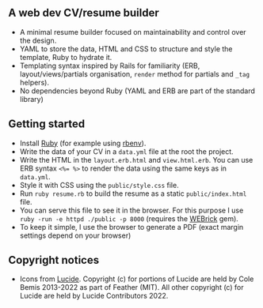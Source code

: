 ## A web dev CV/resume builder

- A minimal resume builder focused on maintainability and control over the design.
- YAML to store the data, HTML and CSS to structure and style the template, Ruby to hydrate it.
- Templating syntax inspired by Rails for familiarity (ERB, layout/views/partials organisation, `render` method for partials and `_tag` helpers).
- No dependencies beyond Ruby (YAML and ERB are part of the standard library)

## Getting started

- Install [Ruby](https://ruby-doc.org/) (for example using [rbenv](https://github.com/rbenv/rbenv)).
- Write the data of your CV in a `data.yml` file at the root the project.
- Write the HTML in the `layout.erb.html` and `view.html.erb`. You can use ERB syntax `<%= %>` to render the data using the same keys as in `data.yml`.
- Style it with CSS using the `public/style.css` file.
- Run `ruby resume.rb` to build the resume as a static `public/index.html` file.
-  You can serve this file to see it in the browser.  For this purpose I use `ruby -run -e httpd ./public -p 8000` (requires the [WEBrick](https://github.com/ruby/webrick) gem).
- To keep it simple, I use the browser to generate a PDF (exact margin settings depend on your browser)

## Copyright notices

- Icons from [Lucide](https://lucide.dev/). Copyright (c) for portions of Lucide are held by Cole Bemis 2013-2022 as part of Feather (MIT). All other copyright (c) for Lucide are held by Lucide Contributors 2022.
